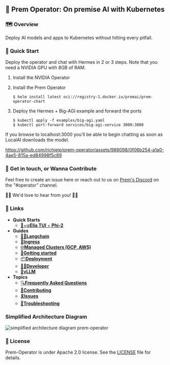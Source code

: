 ## 📡 Prem Operator: On premise AI with Kubernetes

### 🗺 Overview

Deploy AI models and apps to Kubernetes without hitting every pitfall.

### 🚀 Quick Start

Deploy the operator and chat with Hermes in 2 or 3 steps. Note that you need a NVIDIA GPU with 8GB of RAM.

1. Install the NVIDIA Operator
2. Install the Prem Operator
    ```
    $ helm install latest oci://registry-1.docker.io/premai/prem-operator-chart
    ```

3. Deploy the Hermes + Big-AGI example and forward the ports
    ```
    $ kubectl apply -f examples/big-agi.yaml
    $ kubectl port-forward services/big-agi-service 3000:3000
    ```

If you browse to localhost:3000 you'll be able to begin chatting as soon as
LocalAI downloads the model.

https://github.com/richiejp/prem-operator/assets/988098/0f06b254-a1a0-4ae5-815a-ed84998f5c89

### 💌 Get in touch, or Wanna Contribute

Feel free to create an issue here or reach out to us on [Prem's Discord](https://discord.com/invite/kpKk6vYVAn) on the "#operator" channel.

💖💖 We'd love to hear from you! 💖💖

### 🔗 Links

- **Quick Starts**
    - [🌿+φ**Elia TUI** + **Phi-2**](./docs/guides/elia.md)
- **Guides**
    - [🦜️🔗**Langchain**](./docs/guides/langchain.md)
    - [🧩**Ingress**](./docs/guides/ingress.md)
    - [🌐**Managed Clusters (GCP, AWS)**](./docs/guides/managed_cluster.md)
    - [📜**Getting started**](./docs/getting_started.md)
    - [📦**Deployment**](./docs/deployment.md)
    - [👩‍💻**Developer**](./docs/developer_guide.md)
    - [🧪**vLLM**](./docs/vllm.md)
- **Topics**
    - [🔍**Frequently Asked Questions**](./docs/faq.md)
    - [🤝**Contributing**](./docs/contributing.md)
    - [🎗️**Issues**](./docs/issues.md)
    - [🔧**Troubleshooting**](./docs/troubleshooting.md)

### Simplified Architecture Diagram 

![simplified architecture diagram prem-operator](https://github.com/premAI-io/prem-operator/assets/19930870/0b800db2-2c04-4b69-9672-d9f3c982507d)

### 📝 License

Prem-Operator is under Apache 2.0 license. See the [LICENSE](./LICENSE) file for details.

